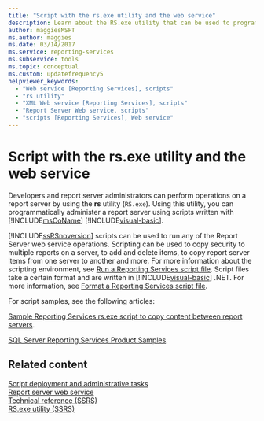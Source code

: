 ```yaml
---
title: "Script with the rs.exe utility and the web service"
description: Learn about the RS.exe utility that can be used to programmatically administer a report server by using scripts written with Microsoft Visual Basic.
author: maggiesMSFT
ms.author: maggies
ms.date: 03/14/2017
ms.service: reporting-services
ms.subservice: tools
ms.topic: conceptual
ms.custom: updatefrequency5
helpviewer_keywords:
  - "Web service [Reporting Services], scripts"
  - "rs utility"
  - "XML Web service [Reporting Services], scripts"
  - "Report Server Web service, scripts"
  - "scripts [Reporting Services], Web service"
---
```

# Script with the rs.exe utility and the web service
  Developers and report server administrators can perform operations on a report server by using the **rs** utility (`RS.exe`). Using this utility, you can programmatically administer a report server using scripts written with [!INCLUDE[msCoName](../../includes/msconame-md.md)] [!INCLUDE[visual-basic](../../includes/visual-basic-md.md)].  
  
 [!INCLUDE[ssRSnoversion](../../includes/ssrsnoversion-md.md)] scripts can be used to run any of the Report Server web service operations. Scripting can be used to copy security to multiple reports on a server, to add and delete items, to copy report server items from one server to another and more. For more information about the scripting environment, see [Run a Reporting Services script file](../../reporting-services/tools/run-a-reporting-services-script-file.md). Script files take a certain format and are written in [!INCLUDE[visual-basic](../../includes/visual-basic-md.md)] .NET. For more information, see [Format a Reporting Services script file](../../reporting-services/tools/format-a-reporting-services-script-file.md).  
  
 For script samples, see the following articles:  
  
 [Sample Reporting Services rs.exe script to copy content between report servers](../../reporting-services/tools/sample-reporting-services-rs-exe-script-to-copy-content-between-report-servers.md).  
  
 [SQL Server Reporting Services Product Samples](https://go.microsoft.com/fwlink/?LinkId=177889).  
  
## Related content
 [Script deployment and administrative tasks](../../reporting-services/tools/script-deployment-and-administrative-tasks.md)   
 [Report server web service](../../reporting-services/report-server-web-service/report-server-web-service.md)   
 [Technical reference &#40;SSRS&#41;](../../reporting-services/technical-reference-ssrs.md)   
 [RS.exe utility &#40;SSRS&#41;](../../reporting-services/tools/rs-exe-utility-ssrs.md)  
  
  
